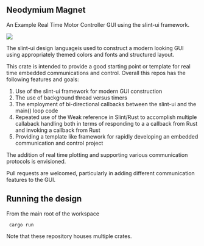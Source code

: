 ## Neodymium Magnet ##

An Example Real Time Motor Controller GUI using the slint-ui framework.

<img src="magnet_gui/assets/gui_basic.mp4">

The slint-ui design languageis used to construct a modern looking GUI using appropriately themed colors and fonts and structured layout. 

This crate is intended to provide a good starting point or template for real time embedded
communications and control. Overall this repos has the following features and goals:

1. Use of the slint-ui framework for modern GUI construction
2. The use of background thread versus timers 
3. The employment of bi-directional callbacks between
   the slint-ui and the main() loop code
4. Repeated use of the Weak reference in Slint/Rust to accomplish 
   multiple callaback handling both in terms of responding to a
   a callback from Rust and invoking a callback from Rust
5. Providing a template like framework for rapidly developing
   an embedded communication and control project

The addition of real time plotting and supporting various communication protocols is envisioned. 


Pull requests are welcomed, particularly in adding different communication features to the GUI. 


## Running the design

From the main root of the workspace
```shell
 cargo run 
```
Note that these repository houses multiple crates. 

